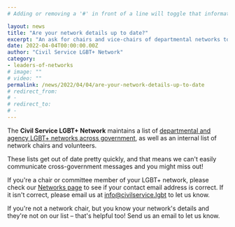 ```yaml
---
# Adding or removing a '#' in front of a line will toggle that information off and on from being processed. 

layout: news
title: "Are your network details up to date?"
excerpt: "An ask for chairs and vice-chairs of departmental networks to check their contact details"
date: 2022-04-04T00:00:00.00Z
author: "Civil Service LGBT+ Network"
category: 
- leaders-of-networks
# image: ""
# video: ""
permalink: /news/2022/04/04/are-your-network-details-up-to-date
# redirect_from: 
# - 
# redirect_to: 
# - 
---
```


The **Civil Service LGBT+ Network** maintains a list of [departmental and agency LGBT+ networks across government](/networks), as well as an internal list of network chairs and volunteers.

These lists get out of date pretty quickly, and that means we can't easily communicate cross-government messages and you might miss out!

If you're a chair or committee member of your LGBT+ network, please check our [Networks page](/networks) to see if your contact email address is correct. If it isn't correct, please email us at <info@civilservice.lgbt> to let us know.

If you're not a network chair, but you know your network's details and they're not on our list – that's helpful too! Send us an email to let us know.